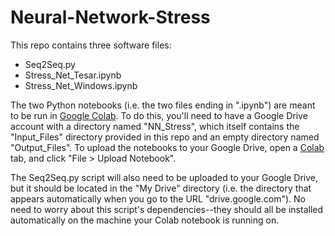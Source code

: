# Neural-Network-Stress

This repo contains three software files:

* Seq2Seq.py
* Stress_Net_Tesar.ipynb
* Stress_Net_Windows.ipynb

The two Python notebooks (i.e. the two files ending in ".ipynb") are meant to be run in [Google Colab](https://colab.research.google.com/). To do this, you'll need to have a Google Drive account with a directory named "NN_Stress", which itself contains the "Input_Files" directory provided in this repo and an empty directory named "Output_Files". To upload the notebooks to your Google Drive, open a [Colab](https://colab.research.google.com/) tab, and click "File > Upload Notebook". 

The Seq2Seq.py script will also need to be uploaded to your Google Drive, but it should be located in the "My Drive" directory (i.e. the directory that appears automatically when you go to the URL "drive.google.com"). No need to worry about this script's dependencies--they should all be installed automatically on the machine your Colab notebook is running on.

